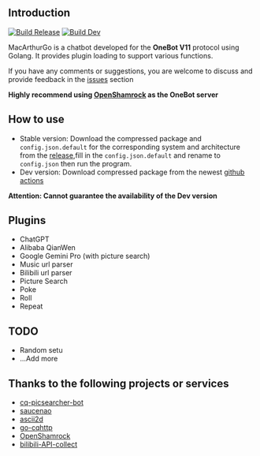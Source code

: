 ## Introduction
[![Build Release](https://github.com/Magic-Xin/MacArthurGo/actions/workflows/release.yml/badge.svg)](https://github.com/Magic-Xin/MacArthurGo/actions/workflows/release.yml)
[![Build Dev](https://github.com/Magic-Xin/MacArthurGo/actions/workflows/dev.yml/badge.svg?branch=dev)](https://github.com/Magic-Xin/MacArthurGo/actions/workflows/dev.yml)

MacArthurGo is a chatbot developed for the **OneBot V11** protocol using Golang. It provides plugin loading to support various functions.

If you have any comments or suggestions, you are welcome to discuss and provide feedback in the [issues](https://github.com/Magic-Xin/MacArthurGo/issues) section

**Highly recommend using [OpenShamrock](https://github.com/whitechi73/OpenShamrock) as the OneBot server**

## How to use

- Stable version: Download the compressed package and `config.json.default` for the corresponding system and architecture from the [release](https://github.com/Magic-Xin/MacArthurGo/releases),fill in the `config.json.default` and rename to `config.json` then run the program. 
- Dev version: Download compressed package from the newest [github actions](https://github.com/Magic-Xin/MacArthurGo/actions/workflows/dev.yml)

**Attention: Cannot guarantee the availability of the Dev version**

## Plugins

- ChatGPT
- Alibaba QianWen
- Google Gemini Pro (with picture search)
- Music url parser
- Bilibili url parser
- Picture Search
- Poke
- Roll
- Repeat

## TODO

- Random setu
- ...Add more

## Thanks to the following projects or services
- [cq-picsearcher-bot](https://github.com/Tsuk1ko/cq-picsearcher-bot)
- [saucenao](https://saucenao.com/)
- [ascii2d](https://ascii2d.net)
- [go-cqhttp](https://github.com/Mrs4s/go-cqhttp)
- [OpenShamrock](https://github.com/whitechi73/OpenShamrock)
- [bilibili-API-collect](https://github.com/SocialSisterYi/bilibili-API-collect)
